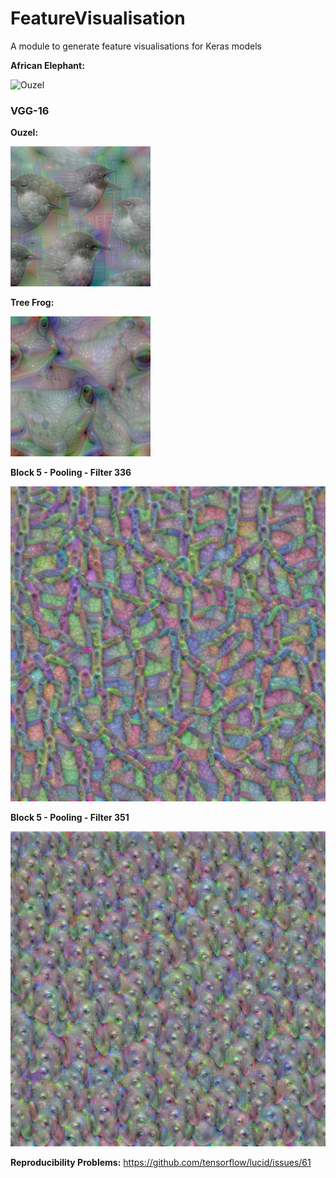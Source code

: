 # FeatureVisualisation
A module to generate feature visualisations for Keras models

**African Elephant:**

![Ouzel](./examples/elephant.gif)

### VGG-16

**Ouzel:**

![Ouzel](./examples/VGG16_ouzel.png)

**Tree Frog:**

![Ouzel](./examples/VGG16_treefrog.png)


**Block 5 - Pooling - Filter 336**

![Block 5 - Pooling - Filer 336](./examples/VGG16_block5_pool_filter_336.png)


**Block 5 - Pooling - Filter 351**

![Block 5 - Pooling - Filer 351](./examples/VGG16_block5_pool_filter_351.png)

**Reproducibility Problems:**
https://github.com/tensorflow/lucid/issues/61
